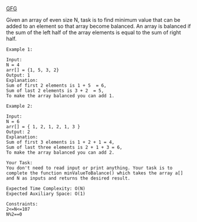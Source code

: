[GFG](https://www.geeksforgeeks.org/problems/balanced-array07200720/1)

Given an array of even size N, task is to find minimum value that can be added to an element so that array become balanced. An array is balanced if the sum of the left half of the array elements is equal to the sum of right half.

```
Example 1:

Input:
N = 4
arr[] = {1, 5, 3, 2}
Output: 1
Explanation: 
Sum of first 2 elements is 1 + 5  = 6, 
Sum of last 2 elements is 3 + 2  = 5,
To make the array balanced you can add 1.
```
```
Example 2:

Input:
N = 6
arr[] = { 1, 2, 1, 2, 1, 3 }
Output: 2
Explanation:
Sum of first 3 elements is 1 + 2 + 1 = 4, 
Sum of last three elements is 2 + 1 + 3 = 6,
To make the array balanced you can add 2.
 ```
```
Your Task:  
You don't need to read input or print anything. Your task is to complete the function minValueToBalance() which takes the array a[] and N as inputs and returns the desired result.
```

 
```
Expected Time Complexity: O(N)
Expected Auxiliary Space: O(1)
```
 
```
Constraints:
2<=N<=107
N%2==0
```